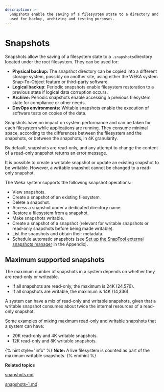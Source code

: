 ```yaml
---
description: >-
  Snapshots enable the saving of a filesystem state to a directory and can be
  used for backup, archiving and testing purposes.
---
```


# Snapshots

Snapshots allow the saving of a filesystem state to a `.snapshots`directory located under the root filesystem. They can be used for:

* **Physical backup:** The snapshot directory can be copied into a different storage system, possibly on another site, using either the WEKA system Snap-To-Object feature or third-party software.
* **Logical backup:** Periodic snapshots enable filesystem restoration to a previous state if logical data corruption occurs.
* **Archive:** Periodic snapshots enable accessing a previous filesystem state for compliance or other needs.
* **DevOps environments:** Writable snapshots enable the execution of software tests on copies of the data.

Snapshots have no impact on system performance and can be taken for each filesystem while applications are running. They consume minimal space, according to the differences between the filesystem and the snapshots, or between the snapshots, in 4K granularity.

By default, snapshots are read-only, and any attempt to change the content of a read-only snapshot returns an error message.

It is possible to create a writable snapshot or update an existing snapshot to be writable. However, a writable snapshot cannot be changed to a read-only snapshot.

The Weka system supports the following snapshot operations:

* View snapshots.
* Create a snapshot of an existing filesystem.
* Delete a snapshot.
* Access a snapshot under a dedicated directory name.
* Restore a filesystem from a snapshot.
* Make snapshots writable.
* Create a snapshot of a snapshot (relevant for writable snapshots or read-only snapshots before being made writable).
* List the snapshots and obtain their metadata.
* Schedule automatic snapshots (see [Set up the SnapTool external snapshots manager](../../appendix/snapshot-management.md) in the Appendix).

## Maximum supported snapshots

The maximum number of snapshots in a system depends on whether they are read-only or writeable.

* If all snapshots are read-only, the maximum is 24K (24,576).
* If all snapshots are writable, the maximum is 14K (14,336).

A system can have a mix of read-only and writable snapshots, given that a writable snapshot consumes about twice the internal resources of a read-only snapshot.

Some examples of mixing maximum read-only and writable snapshots that a system can have:

* 20K read-only and 4K writable snapshots.
* 12K read-only and 8K writable snapshots.

{% hint style="info" %}
**Note:** A live filesystem is counted as part of the maximum writable snapshots.
{% endhint %}

**Related topics**

[snapshots.md](snapshots.md "mention")

[snapshots-1.md](snapshots-1.md "mention")
